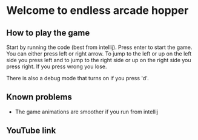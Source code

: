 # Welcome to endless arcade hopper
## How to play the game
Start by running the code (best from intellij). 
Press enter to start the game. You can either press left or right arrow. 
To jump to the left or up on the left side you press left and to jump to the right side or up on the right side you press right. 
If you press wrong you lose.

There is also a debug mode that turns on if you press 'd'.
## Known problems
* The game animations are smoother if you run from intellij
## YouTube link
